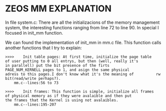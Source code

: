 ZEOS MM EXPLANATION
===================

In file system.c: There are all the initializacions of the memory management system, the interesting functions ranging from line 72 to line 90. In special I focused in init_mm function.

We can found the implementation of init_mm in mm.c file. This function calls another functions that I try to explain:

	>>>> 	Init table pages: At first time, initialize the page table 			of user putting to 0 all entrys, but then (well, really it's 			in parallell) put the bit presence of the firts 		PAGE_NUM_KERNELL pages to 1, and asign the same physical 			adress to this pages.I don't know what it's the meaning of 			rw bit(read/write perhaps?). 
		mm.c--lines:56 to 73
	
	>>>>	Init frames: This function is simple, initialize all frames 			of physical memory as if they were avalaible and then put 			the frames that the Kernel is using not avalaibles. 
		mm.c--lines:195-207
